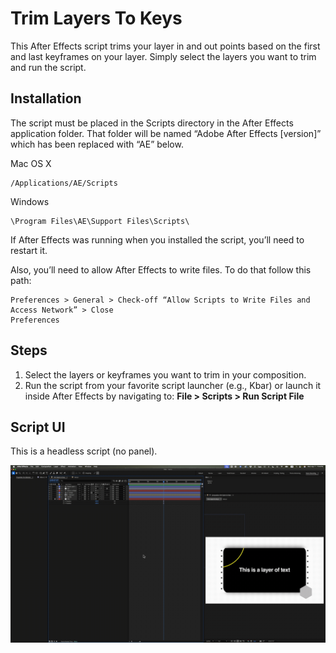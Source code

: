 # Trim Layers To Keys

This After Effects script trims your layer in and out points based on the first and last keyframes on your layer. Simply select the layers you want to trim and run the script.

## Installation

The script must be placed in the Scripts directory in the
After Effects application folder. That folder will be named “Adobe After Effects [version]”
which has been replaced with “AE” below.

Mac OS X
```
/Applications/AE/Scripts
```

Windows
```
\Program Files\AE\Support Files\Scripts\
```

If After Effects was running when you installed the script, you’ll need to restart it.

Also, you’ll need to allow After Effects to write files.
To do that follow this path:
```
Preferences > General > Check-off “Allow Scripts to Write Files and Access Network” > Close
Preferences

```

## Steps

1. Select the layers or keyframes you want to trim in your composition.
2. Run the script from your favorite script launcher (e.g., Kbar) or launch it inside After Effects by navigating to:
   **File > Scripts > Run Script File**

## Script UI

This is a headless script (no panel).

![til](./reference/Trim_Layers_To_Keys_Demo.gif)
